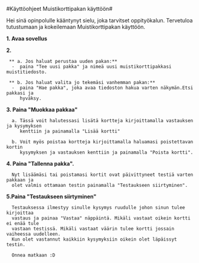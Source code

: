 #Käyttöohjeet Muistikorttipakan käyttöön#

Hei sinä opinpolulle kääntynyt sielu, joka tarvitset oppityökalun.
Tervetuloa tutustumaan ja kokeilemaan Muistikorttipakan käyttöön.

**1. Avaa sovellus**

**2.**

     ** a. Jos haluat perustaa uuden pakan:**
      -  paina "Tee uusi pakka" ja nimeä uusi muistikorttipakkasi muistitiedosto.
      
     ** b. Jos haluat valita jo tekemäsi vanhemman pakan:**
      -  paina "Hae pakka", joka avaa tiedoston hakua varten näkymän.Etsi pakkasi ja                  
         hyväksy.
        
                
**3. Paina "Muokkaa pakkaa"**

      a. Tässä voit halutessasi lisätä kortteja kirjoittamalla vastauksen ja kysymyksen  
         kenttiin ja painamalla "Lisää kortti" 
       
      b. Voit myös poistaa kortteja kirjoittamalla haluamasi poistettavan kortin           
         kysymyksen ja vastauksen kenttiin ja painamalla "Poista kortti".  
         
**4. Paina "Tallenna pakka".**

      Nyt lisäämäsi tai poistamasi kortit ovat päivittyneet testiä varten pakkaan ja    
      olet valmis ottamaan testin painamalla "Testaukseen siirtyminen".
      
**5.Paina "Testaukseen siirtyminen"**

      Testauksessa ilmestyy sinulle kysymys ruudulle johon sinun tulee kirjoittaa       
      vastaus ja painaa "Vastaa" näppäintä. Mikäli vastaat oikein kortti ei enää tule     
      vastaan testissä. Mikäli vastaat väärin tulee kortti jossain vaiheessa uudelleen.          
      Kun olet vastannut kaikkiin kysymyksiin oikein olet läpäissyt testin.
     
      Onnea matkaan :D   
      